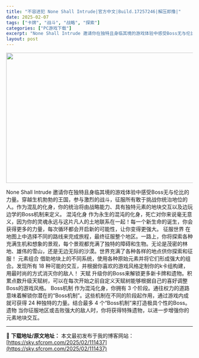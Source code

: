 ```yaml
---
title: "不容进犯 None Shall Intrude|官方中文|Build.17257246|解压即撸|"
date: 2025-02-07
tags: ["卡牌", "战斗", "战略", "探索"]
categories: ["PC游戏下载"]
excerpt: "None Shall Intrude 邀请你在独特且身临其境的游戏体验中感受Boss无与伦比的力量。穿越生机勃勃的王国，参与激烈的战斗，征服所有敢于挑战你统治地位的人。作为混乱的化身，你的统治将由战略能力、具有独特元素的地块交互以及边玩边学的Boss机制来定义。 混沌化身 作为永生的混沌的化身，死亡&hellip;"
layout: post
---
```


<img class="aligncenter size-full wp-image-111407" src="https://sky.sfcrom.com/wp-content/uploads/2025/02/2025020709593041.webp" alt="" width="616" height="353" />

None Shall Intrude 邀请你在独特且身临其境的游戏体验中感受Boss无与伦比的力量。穿越生机勃勃的王国，参与激烈的战斗，征服所有敢于挑战你统治地位的人。作为混乱的化身，你的统治将由战略能力、具有独特元素的地块交互以及边玩边学的Boss机制来定义。
混沌化身
作为永生的混沌的化身，死亡对你来说毫无意义，因为你的灵魂永远与这片凡人的土地联系在一起！每一个新生命的诞生，你会获得更多的力量，每次循环都会开启新的可能性，让你变得更强大。
征服世界
在地图上中选择不同的路线来完成旅程，最终征服整个地区。一路上，你将探索各种充满生机和想象的景观，每个景观都充满了独特的障碍和生物。无论是茂密的林地、雄伟的雪山，还是无边无际的沙漠。世界充满了各种各样的地点供你探索和征服！
元素组合
借助地块上的不同系统，使用各种原始元素并将它们形成强大的组合。发现所有 18 种可能的交互，并根据你喜欢的游戏风格定制你的k卡组构建，用最时尚的方式消灭你的敌人！
天赋
升级你的Boss来解锁更多新卡牌和遗物。积累点数升级天赋树，可以在每次开始之前自定义天赋树能够根据自己的喜好调整Boss的游戏风格。
Boss机制
作为混沌化身，你拥有 3 个阶段。通往权力的道路意味着解锁你潜在的“Boss机制”。这些机制在不同的阶段起作用，通过游戏内成就可获得 24 种独特的力量。结合最多 4 个“Boss机制”来打造极具个性的Boss。
遗物
当你征服地区或击败强大的敌人时，你将获得特殊遗物，以进一步增强你的元素地块交互。

---
📖 **下载地址/原文地址：** 本文最初发布于我的博客网站：[https://sky.sfcrom.com/2025/02/111437](https://sky.sfcrom.com/2025/02/111437)
